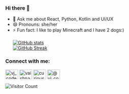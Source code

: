 ### Hi there 👋

- 💬 Ask me about React, Python, Kotlin and UI/UX
- 😄 Pronouns: she/her
- ⚡ Fun fact: I like to play Minecraft and I have 2 dogs:) <br><br>
[![GitHub stats](https://github-readme-stats.vercel.app/api?username=vj-codes&show_icons=true&theme=radical)](https://github.com/anuraghazra/github-readme-stats) <br>
[![GitHub Streak](https://github-readme-streak-stats.herokuapp.com/?user=vj-codes&theme=radical)](https://git.io/streak-stats)
<h3 align="left">Connect with me:</h3>
<p align="left">
<a href="https://twitter.com/vj_codes" target="blank"><img align="center" src="https://raw.githubusercontent.com/rahuldkjain/github-profile-readme-generator/master/src/images/icons/Social/twitter.svg" alt="vj_codes" height="30" width="40" /></a>
<a href="https://linkedin.com/in/vaishnavi-joshi29" target="blank"><img align="center" src="https://raw.githubusercontent.com/rahuldkjain/github-profile-readme-generator/master/src/images/icons/Social/linked-in-alt.svg" alt="vaishnavi-joshi29" height="30" width="40" /></a>
<a href="https://instagram.com/curious_wiki" target="blank"><img align="center" src="https://raw.githubusercontent.com/rahuldkjain/github-profile-readme-generator/master/src/images/icons/Social/instagram.svg" alt="curious_wiki" height="30" width="40" /></a>
<a href="https://medium.com/@vj_codes" target="blank"><img align="center" src="https://raw.githubusercontent.com/rahuldkjain/github-profile-readme-generator/master/src/images/icons/Social/medium.svg" alt="@vj_codes" height="30" width="40" /></a>
</p>

![Visitor Count](https://profile-counter.glitch.me/{vj-codes}/count.svg) 
